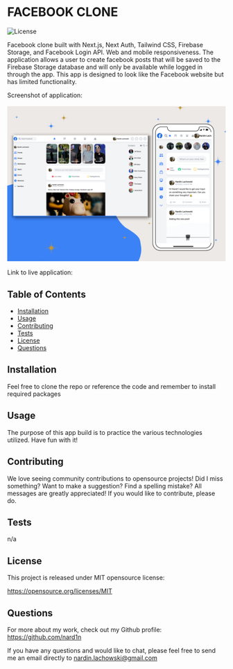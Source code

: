 # FACEBOOK CLONE
![License](https://img.shields.io/badge/License-MIT-blue.svg)

Facebook clone built with Next.js, Next Auth, Tailwind CSS, Firebase Storage, and Facebook Login API. Web and mobile responsiveness. The application allows a user to create facebook posts that will be saved to the Firebase Storage database and will only be available while logged in through the app. This app is designed to look like the Facebook website but has limited functionality.

Screenshot of application:<br /><br />
<img src="./facebook.png" alt="hulu clone screenshot" width="600" />

Link to live application: 

## Table of Contents

* [Installation](#Installation)
* [Usage](#Usage)
* [Contributing](#Contributing)
* [Tests](#Tests)
* [License](#License)
* [Questions](#Questions)

## Installation
Feel free to clone the repo or reference the code and remember to install required packages

## Usage
The purpose of this app build is to practice the various technologies utilized. Have fun with it!

## Contributing
We love seeing community contributions to opensource projects! Did I miss something? Want to make a suggestion? Find a spelling mistake? All messages are greatly appreciated! If you would like to contribute, please do.

## Tests
n/a

## License
This project is released under MIT opensource license:

https://opensource.org/licenses/MIT

## Questions
For more about my work, check out my Github profile: https://github.com/nard1n

If you have any questions and would like to chat, please feel free to send me an email directly to nardin.lachowski@gmail.com